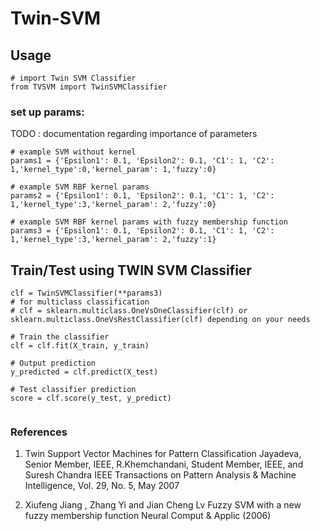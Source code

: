 # Twin-SVM

## Usage

```
# import Twin SVM Classifier
from TVSVM import TwinSVMClassifier
```

### set up params:

TODO : documentation regarding importance of parameters

```
# example SVM without kernel
params1 = {'Epsilon1': 0.1, 'Epsilon2': 0.1, 'C1': 1, 'C2': 1,'kernel_type':0,'kernel_param': 1,'fuzzy':0}

# example SVM RBF kernel params
params2 = {'Epsilon1': 0.1, 'Epsilon2': 0.1, 'C1': 1, 'C2': 1,'kernel_type':3,'kernel_param': 2,'fuzzy':0}

# example SVM RBF kernel params with fuzzy membership function
params3 = {'Epsilon1': 0.1, 'Epsilon2': 0.1, 'C1': 1, 'C2': 1,'kernel_type':3,'kernel_param': 2,'fuzzy':1}

```

## Train/Test using TWIN SVM Classifier

```
clf = TwinSVMClassifier(**params3)
# for multiclass classification
# clf = sklearn.multiclass.OneVsOneClassifier(clf) or sklearn.multiclass.OneVsRestClassifier(clf) depending on your needs

# Train the classifier
clf = clf.fit(X_train, y_train)

# Output prediction
y_predicted = clf.predict(X_test)

# Test classifier prediction
score = clf.score(y_test, y_predict)


```

### References

1) 	Twin Support Vector Machines for Pattern Classification
	Jayadeva, Senior Member, IEEE, R.Khemchandani, Student Member, IEEE, and Suresh Chandra
	IEEE Transactions on Pattern Analysis & Machine Intelligence, Vol. 29, No. 5, May 2007

2) 	Xiufeng Jiang , Zhang Yi and Jian Cheng Lv
	Fuzzy SVM with a new fuzzy membership function
	Neural Comput & Applic (2006)
